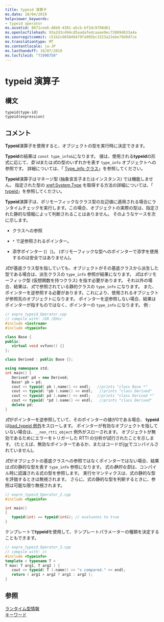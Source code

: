 ```yaml
---
title: typeid 演算子
ms.date: 10/04/2019
helpviewer_keywords:
- typeid operator
ms.assetid: 8871cee6-d6b9-4301-a5cb-bf3dc9798d61
ms.openlocfilehash: 93a2d3c494cd5aadafedcaaae9ec72809d633a4a
ms.sourcegitcommit: c51b2c665849479fa995bc3323a22ebe79d9d7ce
ms.translationtype: MT
ms.contentlocale: ja-JP
ms.lasthandoff: 10/07/2019
ms.locfileid: "71998750"
---
```

# <a name="typeid-operator"></a>typeid 演算子

## <a name="syntax"></a>構文

```
typeid(type-id)
typeid(expression)
```

## <a name="remarks"></a>コメント

**Typeid**演算子を使用すると、オブジェクトの型を実行時に決定できます。

**Typeid**の結果は `const type_info&`になります。 値は、使用される**typeid**の形式に応じて、*型 id*または*式*の型のいずれかを表す `type_info` オブジェクトへの参照です。 詳細については、「 [Type_info クラス](../cpp/type-info-class.md)」を参照してください。

**Typeid**演算子はマネージ型 (抽象宣言子またはインスタンス) では機能しません。 指定された型の <xref:System.Type> を取得する方法の詳細については、「 [typeid](../extensions/typeid-cpp-component-extensions.md)」を参照してください。

**Typeid**演算子は、ポリモーフィックなクラス型の左辺値に適用される場合にランタイムチェックを実行します。この場合、オブジェクトの実際の型は、指定された静的な情報によって判断されることはありません。 そのようなケースを次に示します。

- クラスへの参照

- `*` で逆参照されるポインター。

- 添字ポインター (`[ ]`)。 (ポリモーフィックな型へのポインターで添字を使用するのは安全ではありません)。

*式*が基底クラス型を指していても、オブジェクトがその基底クラスから派生した型である場合は、派生クラスの `type_info` 参照が結果になります。 *式*はポリモーフィック型 (仮想関数を持つクラス) を指す必要があります。 それ以外の場合、結果は、*式*で参照されている静的クラスの `type_info` になります。 また、ポインターを逆参照する必要があります。これにより、使用されるオブジェクトが参照先のオブジェクトになります。 ポインターを逆参照しない場合、結果はポインターが指すものではなく、ポインターの `type_info` になります。 例 :

```cpp
// expre_typeid_Operator.cpp
// compile with: /GR /EHsc
#include <iostream>
#include <typeinfo>

class Base {
public:
   virtual void vvfunc() {}
};

class Derived : public Base {};

using namespace std;
int main() {
   Derived* pd = new Derived;
   Base* pb = pd;
   cout << typeid( pb ).name() << endl;   //prints "class Base *"
   cout << typeid( *pb ).name() << endl;   //prints "class Derived"
   cout << typeid( pd ).name() << endl;   //prints "class Derived *"
   cout << typeid( *pd ).name() << endl;   //prints "class Derived"
   delete pd;
}
```

*式*がポインターを逆参照していて、そのポインターの値が0である場合、 **typeid**は[bad_typeid 例外](../cpp/bad-typeid-exception.md)をスローします。 ポインターが有効なオブジェクトを指していない場合は、`__non_rtti_object` 例外がスローされます。 オブジェクトが無効であるためにエラーをトリガーした RTTI の分析が試行されたことを示します。 (たとえば、無効なポインターであるか、またはコードが[/gr](../build/reference/gr-enable-run-time-type-information.md)でコンパイルされていません)。

*式*がオブジェクトの基底クラスへの参照ではなくポインターではない場合、結果は*式*の静的な型を表す `type_info` 参照になります。 式の*静的な型*は、コンパイル時に認識される式の型を参照します。 実行セマンティクスは、式の静的な型を評価するときは無視されます。 さらに、式の静的な型を判断するときに、参照は可能な限り無視されます。

```cpp
// expre_typeid_Operator_2.cpp
#include <typeinfo>

int main()
{
   typeid(int) == typeid(int&); // evaluates to true
}
```

テンプレートで**typeid**を使用して、テンプレートパラメーターの種類を決定することもできます。

```cpp
// expre_typeid_Operator_3.cpp
// compile with: /c
#include <typeinfo>
template < typename T >
T max( T arg1, T arg2 ) {
   cout << typeid( T ).name() << "s compared." << endl;
   return ( arg1 > arg2 ? arg1 : arg2 );
}
```

## <a name="see-also"></a>参照

[ランタイム型情報](../cpp/run-time-type-information.md)\
[キーワード](../cpp/keywords-cpp.md)
